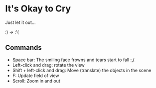 # It's Okay to Cry
Just let it out...

:) -> :'(

## Commands
- Space bar: The smiling face frowns and tears start to fall :,(
- Left-click and drag: rotate the view
- Shift + left-click and drag: Move (translate) the objects in the scene
- F: Update field of view
- Scroll: Zoom in and out
